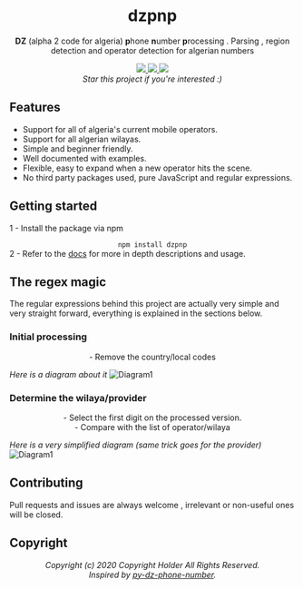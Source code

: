 <div align="center">
  <h1>dzpnp</h1>

  <p><b>DZ</b> (alpha 2 code for algeria) <b>p</b>hone <b>n</b>umber <b>p</b>rocessing . Parsing , region detection and operator detection for algerian numbers</p>
  <div class="badges">
    <a class="npmVersion" href="https://www.npmjs.com/package/dzpnp">
      <img src="https://img.shields.io/npm/v/dzpnp?style=for-the-badge">
    </a>
    <a class="npmMinifiedSize" href="https://www.npmjs.com/package/dzpnp">
      <img src="https://img.shields.io/bundlephobia/min/dzpnp?style=for-the-badge">
    </a>
    <a class="npmLicense" href="https://www.npmjs.com/package/dzpnp">
      <img src="https://img.shields.io/npm/l/dzpnp?style=for-the-badge">
    </a>  
  </div>
   <i>Star this project if you're interested :)</i>
</div>

## Features
- Support for all of algeria's current mobile operators.
- Support for all algerian wilayas.
- Simple and beginner friendly.
- Well documented with examples.
- Flexible, easy to expand when a new operator hits the scene.
- No third party packages used, pure JavaScript and regular expressions.

## Getting started
1 - Install the package via npm <br>
<div align="center"><code>npm install dzpnp</code></div>
2 - Refer to the <a href="https://github.com/Mahdios/dzpnp/blob/master/API.md">docs</a> for more in depth descriptions and usage.

## The regex magic
The regular expressions behind this project are actually very simple and very straight forward, everything is explained in the sections below.
### Initial processing
<p align="center">- Remove the country/local codes</p>
<i>Here is a diagram about it</i>
<img src="https://i.imgur.com/2qA17i1.png" alt="Diagram1">

### Determine the wilaya/provider
<p align="center">- Select the first digit on the processed version. <br> - Compare with the list of operator/wilaya</p>
<i>Here is a very simplified diagram (same trick goes for the provider)</i>
<img src="https://i.imgur.com/FZKu7pn.png" alt="Diagram1">

## Contributing
Pull requests and issues are always welcome , irrelevant or non-useful ones will be closed.

## Copyright
<p align="center"><i>Copyright (c) 2020 Copyright Holder All Rights Reserved.<br> Inspired by <a href="https://github.com/01walid/py-dz-phone-number">py-dz-phone-number</a>.</i><p>
